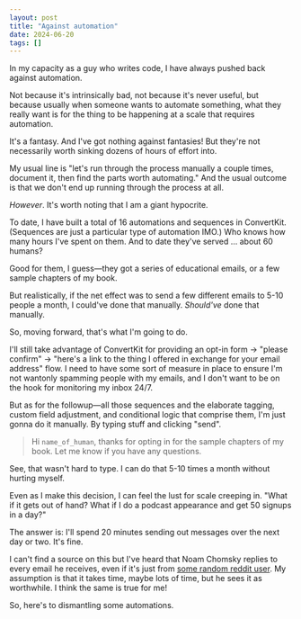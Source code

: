```yaml
---
layout: post
title: "Against automation"
date: 2024-06-20
tags: []
---
```


In my capacity as a guy who writes code, I have always pushed back against automation.

Not because it's intrinsically bad, not because it's never useful, but because usually when someone wants to automate something, what they really want is for the thing to be happening at a scale that requires automation.

It's a fantasy. And I've got nothing against fantasies! But they're not necessarily worth sinking dozens of hours of effort into.

My usual line is "let's run through the process manually a couple times, document it, then find the parts worth automating." And the usual outcome is that we don't end up running through the process at all.

_However_. It's worth noting that I am a giant hypocrite.

To date, I have built a total of 16 automations and sequences in ConvertKit. (Sequences are just a particular type of automation IMO.) Who knows how many hours I've spent on them. And to date they've served ... about 60 humans?

Good for them, I guess—they got a series of educational emails, or a few sample chapters of my book.

But realistically, if the net effect was to send a few different emails to 5-10 people a month, I could've done that manually. _Should've_ done that manually.

So, moving forward, that's what I'm going to do.

I'll still take advantage of ConvertKit for providing an opt-in form → "please confirm" → "here's a link to the thing I offered in exchange for your email address" flow. I need to have some sort of measure in place to ensure I'm not wantonly spamming people with my emails, and I don't want to be on the hook for monitoring my inbox 24/7.

But as for the followup—all those sequences and the elaborate tagging, custom field adjustment, and conditional logic that comprise them, I'm just gonna do it manually. By typing stuff and clicking "send".

> Hi `name_of_human`, thanks for opting in for the sample chapters of my book. Let me know if you have any questions.

See, that wasn't hard to type. I can do that 5-10 times a month without hurting myself.

Even as I make this decision, I can feel the lust for scale creeping in. "What if it gets out of hand? What if I do a podcast appearance and get 50 signups in a day?"

The answer is: I'll spend 20 minutes sending out messages over the next day or two. It's fine.

I can't find a source on this but I've heard that Noam Chomsky replies to every email he receives, even if it's just from [some random reddit user](https://www.reddit.com/r/noamchomsky/comments/138vrqh/noam_replied_to_my_email/). My assumption is that it takes time, maybe lots of time, but he sees it as worthwhile. I think the same is true for me!

So, here's to dismantling some automations.

